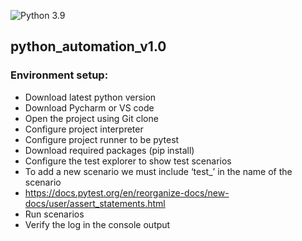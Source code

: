 
![Python 3.9](https://img.shields.io/badge/python-3.10-blue.svg)

## python_automation_v1.0
### Environment setup:
- Download latest python version
- Download Pycharm or VS code
- Open the project using Git clone
- Configure project interpreter
- Configure project runner to be pytest
- Download required packages (pip install)
- Configure the test explorer to show test scenarios
- To add a new scenario we must include ‘test_’ in the name of the scenario
- https://docs.pytest.org/en/reorganize-docs/new-docs/user/assert_statements.html
- Run scenarios 
- Verify the log in the console output
